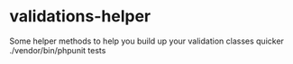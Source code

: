 # validations-helper

Some helper methods to help you build up your validation classes quicker
./vendor/bin/phpunit tests
